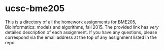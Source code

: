 # ucsc-bme205
This is a directory of all the homework assignments for [BME205](https://users.soe.ucsc.edu/~karplus/bme205/f15/index.html), Bioinformatics: models and algorithms, fall 2015. The provided link has *very* detailed description of each assignment.  If you have any questions, please correspond via the email address at the top of any assignment listed in the repo.
